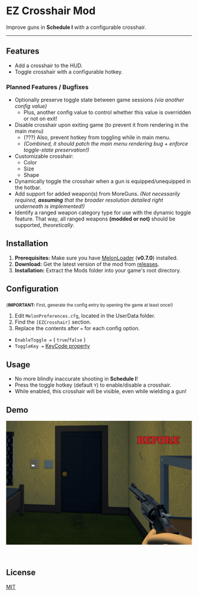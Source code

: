 # EZ Crosshair Mod
Improve guns in **Schedule I** with a configurable crosshair.

<!-- https://nexusmods.com/schedule1/mods/ -->

---

## Features

- Add a crosshair to the HUD.
- Toggle crosshair with a configurable hotkey.

### Planned Features / Bugfixes
- Optionally preserve toggle state between game sessions *(via another config value)*
	- Plus, another config value to control whether this value is overridden or not on exit!
- Disable crosshair upon exiting game (to prevent it from rendering in the main menu)
	- (???) Also, prevent hotkey from toggling while in main menu.
	- *(Combined, it should patch the main menu rendering bug + enforce toggle-state preservation!)*
- Customizable crosshair:
	- Color
	- Size
	- Shape
- Dynamically toggle the crosshair when a gun is equipped/unequipped in the hotbar.
- Add support for added weapon(s) from MoreGuns.  *(Not necessarily required, **assuming** that the broader resolution detailed right underneath is implemented!)*
- Identify a ranged weapon category type for use with the dynamic toggle feature. That way, all ranged weapons **(modded or not)** should be supported, *theoretically*.

## Installation

1.  **Prerequisites:** Make sure you have [MelonLoader](https://melonwiki.xyz/) (**v0.7.0**) installed.
2.  **Download:** Get the latest version of the mod from [releases](https://github.com/plasmahound/ScheduleOne-CrosshairMod/releases/latest).
3.  **Installation:** Extract the Mods folder into your game's root directory.

## Configuration

<sub>(**IMPORTANT:** First, generate the config entry by opening the game at least once!)</sub>

1.  Edit `MelonPreferences.cfg`, located in the UserData folder.
2.  Find the `[EZCrosshair]` section.
3.  Replace the contents after ` = ` for each config option.


- `EnableToggle =` ( `true`/`false` )
- `ToggleKey =` [KeyCode property](https://docs.unity3d.com/ScriptReference/KeyCode.html)

## Usage

- No more blindly inaccurate shooting in **Schedule I**!
- Press the toggle hotkey (default `Y`) to enable/disable a crosshair.
- While enabled, this crosshair will be visible, even while wielding a gun!

## Demo

![Crosshair-Toggle-Demo](https://raw.githubusercontent.com/plasmahound/ScheduleOne-CrosshairMod/master/Demo.gif)

<br>

## License

[MIT](https://choosealicense.com/licenses/mit/)
